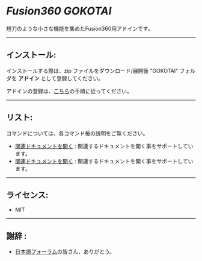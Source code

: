 # ***Fusion360 GOKOTAI***
短刀のような小さな機能を集めたFusion360用アドインです。

---

## **インストール**:
インストールする際は、zip ファイルをダウンロード/展開後 "GOKOTAI" フォルダを **アドイン** として登録してください。

アドインの登録は、[こちら](https://kantoku.hatenablog.com/entry/2021/02/15/161734)の手順に従ってください。

---

## **リスト**:
コマンドについては、各コマンド毎の説明をご覧ください。

+ [関連ドキュメントを開く](./GOKOTAI/commands/OAD/README.md) : 関連するドキュメントを開く事をサポートしています。
+ [関連ドキュメントを開く](./GOKOTAI/commands/OAD/) : 関連するドキュメントを開く事をサポートしています。

---

## **ライセンス**:
- MIT

---

## **謝辞** :

- [日本語フォーラム](https://forums.autodesk.com/t5/fusion-360-ri-ben-yu/bd-p/707)の皆さん、ありがとう。
